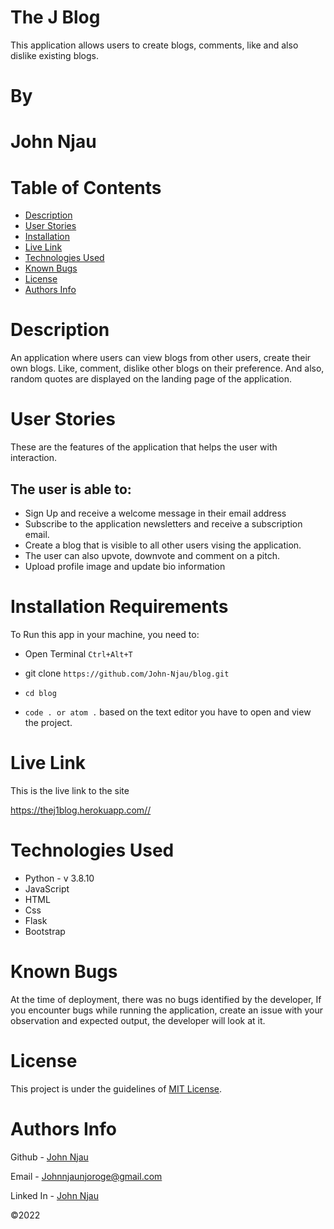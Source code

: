 # The J Blog

This application allows users to create blogs, comments, like and also dislike existing blogs.

# By

# John Njau

# Table of Contents

- [Description](#description)
- [User Stories](#user-stories)
- [Installation](#installation-requirements)
- [Live Link](#live-link)
- [Technologies Used](#technologies-used)
- [Known Bugs](#known-bugs)
- [License](#license)
- [Authors Info](#author-Info)

# Description

An application where users can view blogs from other users, create their own blogs. Like, comment, dislike other blogs on their preference.
And also, random quotes are displayed on the landing page of the application.

# User Stories

These are the features of the application that helps the user with interaction.

<h2>The user is able to: </h2>
<ul>
<li>Sign Up and receive a welcome message in their email address</li>
<li>Subscribe to the application newsletters and receive a subscription email.</li> 
<li>Create a blog that is visible to all other users vising the application.</li>
<li>The user can also upvote, downvote and comment on a pitch.</li>
<li>Upload profile image and update bio information</li>
</ul>

# Installation Requirements

To Run this app in your machine, you need to:

- Open Terminal `Ctrl+Alt+T`

- git clone `https://github.com/John-Njau/blog.git`

- `cd blog`

- `code . or atom .` based on the text editor you have to open and view the project.

# Live Link

This is the live link to the site

<a>https://thej1blog.herokuapp.com//</a>

# Technologies Used

- Python - v 3.8.10
- JavaScript 
- HTML
- Css
- Flask
- Bootstrap

# Known Bugs

At the time of deployment, there was no bugs identified by the developer,
If you encounter bugs while running the application, create an issue with your observation and expected output, the developer will look at it.

# License

This project is under the guidelines of [MIT License](https://github.com/John-Njau/My-Portfolio/blob/main/LICENSE).

# Authors Info

Github - [John Njau](https://github.com/john-njau/)

Email - [Johnnjaunjoroge@gmail.com](johnnjaunjoroge@gmail.com)

Linked In - [John Njau](https://www.linkedin.com/mwlite/in/john-njau-868b37213)

<p>&copy;2022 </p>